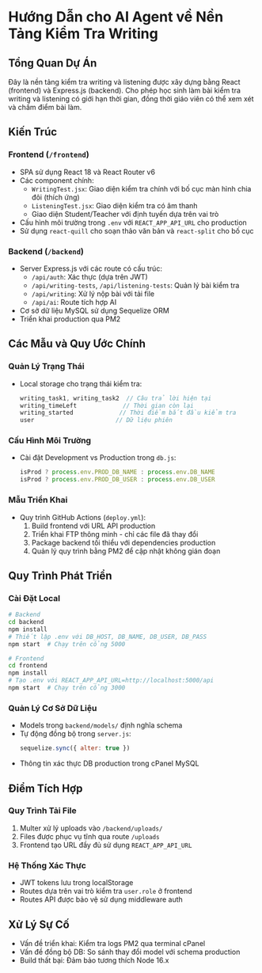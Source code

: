 # Hướng Dẫn cho AI Agent về Nền Tảng Kiểm Tra Writing

## Tổng Quan Dự Án
Đây là nền tảng kiểm tra writing và listening được xây dựng bằng React (frontend) và Express.js (backend). Cho phép học sinh làm bài kiểm tra writing và listening có giới hạn thời gian, đồng thời giáo viên có thể xem xét và chấm điểm bài làm.

## Kiến Trúc

### Frontend (`/frontend`)
- SPA sử dụng React 18 và React Router v6
- Các component chính:
  - `WritingTest.jsx`: Giao diện kiểm tra chính với bố cục màn hình chia đôi (thích ứng)
  - `ListeningTest.jsx`: Giao diện kiểm tra có âm thanh
  - Giao diện Student/Teacher với định tuyến dựa trên vai trò
- Cấu hình môi trường trong `.env` với `REACT_APP_API_URL` cho production
- Sử dụng `react-quill` cho soạn thảo văn bản và `react-split` cho bố cục

### Backend (`/backend`)
- Server Express.js với các route có cấu trúc:
  - `/api/auth`: Xác thực (dựa trên JWT)
  - `/api/writing-tests`, `/api/listening-tests`: Quản lý bài kiểm tra
  - `/api/writing`: Xử lý nộp bài với tải file
  - `/api/ai`: Route tích hợp AI
- Cơ sở dữ liệu MySQL sử dụng Sequelize ORM
- Triển khai production qua PM2

## Các Mẫu và Quy Ước Chính

### Quản Lý Trạng Thái
- Local storage cho trạng thái kiểm tra:
  ```javascript
  writing_task1, writing_task2  // Câu trả lời hiện tại
  writing_timeLeft             // Thời gian còn lại
  writing_started             // Thời điểm bắt đầu kiểm tra
  user                       // Dữ liệu phiên
  ```

### Cấu Hình Môi Trường
- Cài đặt Development vs Production trong `db.js`:
  ```javascript
  isProd ? process.env.PROD_DB_NAME : process.env.DB_NAME
  isProd ? process.env.PROD_DB_USER : process.env.DB_USER
  ```

### Mẫu Triển Khai
- Quy trình GitHub Actions (`deploy.yml`):
  1. Build frontend với URL API production
  2. Triển khai FTP thông minh - chỉ các file đã thay đổi
  3. Package backend tối thiểu với dependencies production
  4. Quản lý quy trình bằng PM2 để cập nhật không gián đoạn

## Quy Trình Phát Triển

### Cài Đặt Local
```bash
# Backend
cd backend
npm install
# Thiết lập .env với DB_HOST, DB_NAME, DB_USER, DB_PASS
npm start  # Chạy trên cổng 5000

# Frontend
cd frontend
npm install
# Tạo .env với REACT_APP_API_URL=http://localhost:5000/api
npm start  # Chạy trên cổng 3000
```

### Quản Lý Cơ Sở Dữ Liệu
- Models trong `backend/models/` định nghĩa schema
- Tự động đồng bộ trong `server.js`:
  ```javascript
  sequelize.sync({ alter: true })
  ```
- Thông tin xác thực DB production trong cPanel MySQL

## Điểm Tích Hợp

### Quy Trình Tải File
1. Multer xử lý uploads vào `/backend/uploads/`
2. Files được phục vụ tĩnh qua route `/uploads`
3. Frontend tạo URL đầy đủ sử dụng `REACT_APP_API_URL`

### Hệ Thống Xác Thực
- JWT tokens lưu trong localStorage
- Routes dựa trên vai trò kiểm tra `user.role` ở frontend
- Routes API được bảo vệ sử dụng middleware auth

## Xử Lý Sự Cố
- Vấn đề triển khai: Kiểm tra logs PM2 qua terminal cPanel
- Vấn đề đồng bộ DB: So sánh thay đổi model với schema production
- Build thất bại: Đảm bảo tương thích Node 16.x
